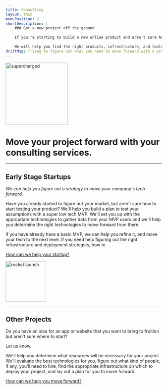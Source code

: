 ```yaml
---
title: Consulting
layout: thin
menuPosition: 2
shortDescription: |
    ### Get a new project off the ground
    
    If you're starting to build a new online product and aren't sure how to get started, we will make sure you have a solid plan to move forward.
    
    We will help you find the right products, infrastructure, and tools to move your project forward with the greatest possibility of success.
driftMsg: Trying to figure out what you need to move forward with a project? What can I do for you?
---
```


<div class="text-center">
    <img class="inline-block" src="{{'/images/superchargexhdpi.png'|relative_url}}" style="width: 200px" alt="supercharged">
    <h1>Move your project forward with your consulting services.</h1>
    <hr>
</div>

## Early Stage Startups

*We can help you figure out a strategy to move your company's tech forward.*

Have you already started to figure out your market, but aren't sure how to start testing your product? We'll help you build a plan to test your assumptions with a super low tech MVP. We'll set you up with the appropriate technologies to gather data from your MVP users and we'll help you determine the right technologies to move forward from there.

If you have already have a basic MVP, we can help you refine it, and move your tech to the next level. If you need help figuring out the right infrastructure and deployment strategies, how to 

<a href="#" class="drift-open-chat btn btn-primary" data-msg="Tell me more about your company! What are you building and what stage are you at?">How can we help your startup?</a>

<div class="spacer-50"></div>

<div class="text-center">
    <img class="inline-block" src="{{'/images/liftoffxhdpi.png'|relative_url}}" style="width: 130px" alt="rocket launch">
    <hr>
</div>

## Other Projects

Do you have an idea for an app or website that you want to bring to fruition but aren't sure where to start?

Let us know.

We'll help you determine what resources will be necessary for your project. We'll evaluate the best technologies for you, figure out what kind of people, if any, you'll need to hire, find the appropriate infrastructure on which to deploy your project, and lay out a plan for you to move forward.

<a href="#" class="drift-open-chat btn btn-primary" data-msg="Tell me more about your company or project! What are you building?">How can we help you move forward?</a>